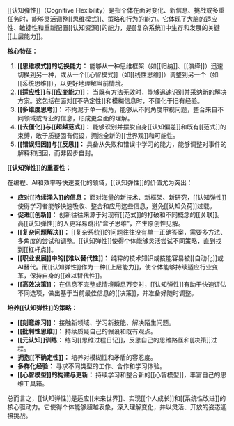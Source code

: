 [[认知弹性]]（Cognitive Flexibility）是指个体在面对变化、新信息、挑战或多重任务时，能够灵活调整[[思维模式]]、策略和行为的能力。它体现了大脑的适应性、敏捷性和重新配置[[认知资源]]的能力，是[[复杂系统]]中生存和发展的关键[[上层能力]]。

**核心特征：**

1.  **[[思维模式]]的切换能力：** 能够从一种思维框架（如[[归纳]]、[[演绎]]）迅速切换到另一种，或从一个[[心智模式]]（如[[线性思维]]）调整到另一个（如[[系统思维]]），以更好地理解当前情境。
2.  **[[适应性]]与[[应变能力]]：** 当既有方法无效时，能够迅速识别并采纳新的解决方案。这包括在面对[[不确定性]]和模糊信息时，不僵化于旧有经验。
3.  **[[多维度思考]]：** 不拘泥于单一视角，能够从不同角度审视问题，整合来自不同领域或专业的信息，形成更全面的理解。
4.  **[[去僵化]]与[[超越范式]]：** 能够识别并摆脱自身[[认知偏差]]和既有[[范式]]的束缚，敢于质疑固有假设，拥抱全新的[[世界观]]和可能性。
5.  **[[错误归因]]与[[反思]]：** 具备从失败和错误中学习的能力，能够调整对事件的解释和归因，而非固步自封。

**[[认知弹性]]的重要性：**

在编程、AI和效率等快速变化的领域，[[认知弹性]]的价值尤为突出：

*   **应对[[持续涌入]]的信息：** 面对海量的新技术、新框架、新研究，[[认知弹性]]使得学习者能够快速吸收、整合和应用这些信息，避免[[认知负荷]]过载。
*   **促进[[创新]]：** 创新往往来源于对现有[[范式]]的打破和不同概念的[[关联]]。高[[认知弹性]]的人更容易跳出“盒子思维”，产生原创性见解。
*   **[[复杂问题解决]]：** [[复杂系统]]的问题往往没有单一正确答案，需要多方法、多角度的尝试和调整。[[认知弹性]]使得个体能够灵活尝试不同策略，直到找到[[杠杆点]]。
*   **[[职业发展]]中的[[难以替代性]]：** 纯粹的技术知识或技能容易被[[自动化]]或AI替代。而[[认知弹性]]作为一种[[上层能力]]，使个体能够持续适应行业变革，保持自身的[[难以替代性]]。
*   **[[高效决策]]：** 在信息不完整或情境瞬息万变时，[[认知弹性]]有助于快速评估不同选项，做出基于当前最佳信息的[[决策]]，并准备好随时调整。

**培养[[认知弹性]]的策略：**

*   **[[刻意练习]]：** 接触新领域、学习新技能、解决陌生问题。
*   **[[批判性思维]]：** 持续质疑自己的假设和既有观点。
*   **[[元认知]]训练：** 练习[[思维过程日记]]，反思自己的思维路径和[[决策]]过程。
*   **拥抱[[不确定性]]：** 培养对模糊性和矛盾的容忍度。
*   **多样化经验：** 寻求不同类型的工作、合作和学习体验。
*   **[[心智模型]]的构建与更新：** 持续学习和整合新的[[心智模型]]，丰富自己的思维工具箱。

总而言之，[[认知弹性]]是适应[[未来世界]]、实现[[个人成长]]和[[系统性改进]]的核心驱动力。它使得个体能够超越表象，深入理解变化，并以灵活、开放的姿态迎接挑战。